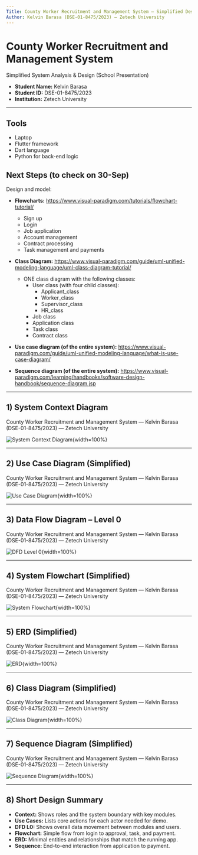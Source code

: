 ```yaml
---
Title: County Worker Recruitment and Management System – Simplified Design
Author: Kelvin Barasa (DSE-01-8475/2023) – Zetech University
---
```


# County Worker Recruitment and Management System

Simplified System Analysis & Design (School Presentation)

- **Student Name:** Kelvin Barasa
- **Student ID:** DSE-01-8475/2023
- **Institution:** Zetech University

---

## Tools

- Laptop
- Flutter framework
- Dart language
- Python for back-end logic

## Next Steps (to check on 30-Sep)

Design and model:

- **Flowcharts:** https://www.visual-paradigm.com/tutorials/flowchart-tutorial/
  - Sign up
  - Login
  - Job application
  - Account management
  - Contract processing
  - Task management and payments

- **Class Diagram:** https://www.visual-paradigm.com/guide/uml-unified-modeling-language/uml-class-diagram-tutorial/
  - ONE class diagram with the following classes:
    - User class (with four child classes):
      - Applicant_class
      - Worker_class
      - Supervisor_class
      - HR_class
    - Job class
    - Application class
    - Task class
    - Contract class

- **Use case diagram (of the entire system):** https://www.visual-paradigm.com/guide/uml-unified-modeling-language/what-is-use-case-diagram/

- **Sequence diagram (of the entire system):** https://www.visual-paradigm.com/learning/handbooks/software-design-handbook/sequence-diagram.jsp

---

## 1) System Context Diagram

County Worker Recruitment and Management System — Kelvin Barasa (DSE-01-8475/2023) — Zetech University

![System Context Diagram](simple_page-03.png){width=100%}

---

## 2) Use Case Diagram (Simplified)

County Worker Recruitment and Management System — Kelvin Barasa (DSE-01-8475/2023) — Zetech University

![Use Case Diagram](simple_page-04.png){width=100%}

---

## 3) Data Flow Diagram – Level 0

County Worker Recruitment and Management System — Kelvin Barasa (DSE-01-8475/2023) — Zetech University

![DFD Level 0](simple_page-05.png){width=100%}

---

## 4) System Flowchart (Simplified)

County Worker Recruitment and Management System — Kelvin Barasa (DSE-01-8475/2023) — Zetech University

![System Flowchart](simple_page-06.png){width=100%}

---

## 5) ERD (Simplified)

County Worker Recruitment and Management System — Kelvin Barasa (DSE-01-8475/2023) — Zetech University

![ERD](simple_page-07.png){width=100%}

---

## 6) Class Diagram (Simplified)

County Worker Recruitment and Management System — Kelvin Barasa (DSE-01-8475/2023) — Zetech University

![Class Diagram](simple_page-08.png){width=100%}

---

## 7) Sequence Diagram (Simplified)

County Worker Recruitment and Management System — Kelvin Barasa (DSE-01-8475/2023) — Zetech University

![Sequence Diagram](simple_page-09.png){width=100%}

---

## 8) Short Design Summary

- **Context:** Shows roles and the system boundary with key modules.
- **Use Cases:** Lists core actions for each actor needed for demo.
- **DFD L0:** Shows overall data movement between modules and users.
- **Flowchart:** Simple flow from login to approval, task, and payment.
- **ERD:** Minimal entities and relationships that match the running app.
- **Sequence:** End-to-end interaction from application to payment.
